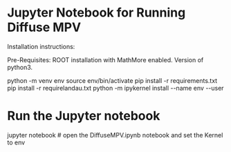 # Jupyter Notebook for Running Diffuse MPV 

Installation instructions:

Pre-Requisites: ROOT installation with MathMore enabled. Version of
python3.

python -m venv env
source env/bin/activate
pip install -r requirements.txt
pip install -r requirelandau.txt
python -m ipykernel install --name env --user

# Run the Jupyter notebook
jupyter notebook # open the DiffuseMPV.ipynb notebook and set the Kernel to env
